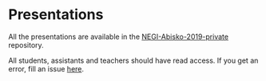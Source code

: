 # Presentations


All the presentations are available in the [NEGI-Abisko-2019-private](https://github.com/NordicESMhub/NEGI-Abisko-2019-private) repository.

All students, assistants and teachers should have read access. If you get an error, fill an issue [here](https://github.com/NordicESMhub/NEGI-Abisko-2019/issues/new).

